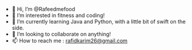 - 👋 Hi, I’m @Rafeedmefood
- 👀 I’m interested in fitness and coding!
- 🌱 I’m currently learning Java and Python, with a little bit of swift on the side. 
- 💞️ I’m looking to collaborate on anything!
- 📫 How to reach me : rafidkarim26@gmail.com

<!---
Rafeedmefood/Rafeedmefood is a ✨ special ✨ repository because its `README.md` (this file) appears on your GitHub profile.
You can click the Preview link to take a look at your changes.
--->
